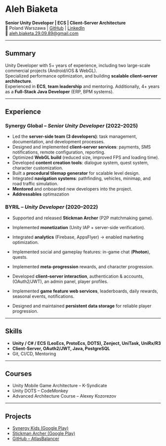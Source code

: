 # Aleh Biaketa  
**Senior Unity Developer | ECS | Client-Server Architecture**  
📍 Poland Warszawa | [GitHub](https://github.com/AtlasBalancer) | [LinkedIn](https://www.linkedin.com/in/aleh-biaketa-77b9a7a1/)  
📧 aleh.biaketa.29.09.89@gmail.com  

---

## Summary  
Unity Developer with 5+ years of experience, including two large-scale commercial projects (Android/iOS & WebGL).  
Specialized performance optimization, and building **scalable client–server architecture**.  
Experienced in **ECS**, **team leadership** and mentoring. 
Additionally, 4+ years as a **Full-Stack Java Developer** (ERP, BPM systems).  

---

## Experience  

### Synergy Global – *Senior Unity Developer* (2022–2025)  
- Led the **server-side team (3 developers)**: task management, documentation, and development processes.  
- Designed and implemented **client–server services**: payments, SMS notifications, remote configuration, reporting.  
- Optimized **WebGL build** (reduced size, improved FPS and loading time).  
- Developed **content creation tools**: dialogue system, quest system, character customization.  
- Built a **procedural tilemap generator** for scalable level design.  
- Integrated **navigation systems**: pathfinding, vehicles, minimap, and road traffic simulation.  
- **Mentored** and onboarded new developers into the project.
- **Addressables** optimazation

### BYRIL – *Unity Developer* (2020–2022)  
- Supported and released **Stickman Archer** (P2P matchmaking game).  

- Implemented **monetization** (Unity IAP + server-side verification).  
- Integrated **analytics** (Firebase, AppsFlyer) → enabled marketing optimization.  
- Implemented social and gameplay features: in-game chat (**Photon**), quests.
- Implemented **meta-progression** rewards, and character progression.
- Developed **client–server interaction**, authentication & accounts, (OAuth2/JWT), an admin panel, player profiles.
- Implemented **game feature web services**, leaderboards, daily rewards, seasonal events, notifications.
- Designed and maintained **persistent data storage** for reliable player progression.   

---

## Skills  
- **Unity / C# / ECS (LeoEcs, ProtoEcs, DOTS), Zenject, UniTask, UniRx/R3**  
- **Client-Server, OAuth2/JWT, Java, PostgreSQL**  
- Git, CI/CD, Mentoring  

---

## Courses  
- Unity Mobile Game Architecture – K-Syndicate  
- Unity DOTS – CodeMonkey  
- Advanced Architecture Course – Alexey Kozorezov  

---

## Projects  
- [Synergy Kids (Google Play)](https://play.google.com/store/apps/details?id=com.synergy.kidsuniverse&hl=ru)  
- [Stickman Archer (Google Play)](https://play.google.com/store/apps/details?id=com.byril.stickmanarcher&hl=ru)  
- [GitHub – AtlasBalancer](https://github.com/AtlasBalancer)

